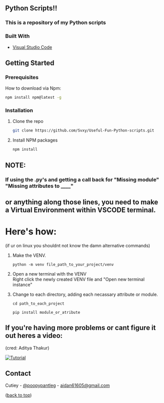 <!-- ABOUT THE PROJECT -->
## Python Scripts!!
### This is a repository of my Python scripts



### Built With

* [Visual Studio Code](https://visualstudio.microsoft.com/)




<!-- GETTING STARTED -->
## Getting Started


### Prerequisites

How to download via Npm:
  ```sh
  npm install npm@latest -g
  ```

### Installation

1. Clone the repo
   ```sh
   git clone https://github.com/Svxy/Useful-Fun-Python-scripts.git
   ```
2. Install NPM packages
   ```sh
   npm install
   ```
   
## NOTE:
### If using the .py's and getting a call back for "Missing module" "Missing attributes to ____"
## or anything along those lines, you need to make a Virtual Environment within VSCODE terminal.
# Here's how:
(if ur on linux you shouldnt not know the damn alternative commands)

1. Make the VENV.
   ```terminal
   python -m venv file_path_to_your_project/venv
   ```
2. Open a new terminal with the VENV\
   Right click the newly created VENV file and "Open new terminal instance"

3. Change to each directory, adding each necassary attribute or module.
   ```terminal
   cd path_to_each_project
   ```
   ```terminal
   pip install module_or_atribute
   ```
   
## If you're having more problems or cant figure it out heres a video:
(cred: Aditya Thakur)

[![Tutorial](https://i.ytimg.com/vi/ThU13tikHQw/maxresdefault.jpg)](https://www.youtube.com/watch?v=ThU13tikHQw "How to cuz im bad at explaining stuff lol also how bout i fill up ur screen How to cuz im bad at explaining stuff lol also how bout i fill up ur screen How to cuz im bad at explaining stuff lol also how bout i fill up ur screen How to cuz im bad at explaining stuff lol also how bout i fill up ur screen How to cuz im bad at explaining stuff lol also how bout i fill up ur screen How to cuz im bad at explaining stuff lol also how bout i fill up ur screen How to cuz im bad at explaining stuff lol also how bout i fill up ur screen How to cuz im bad at explaining stuff lol also how bout i fill up ur screen How to cuz im bad at explaining stuff lol")

<!-- CONTACT -->
## Contact

Cutiey - [@poopypantleg](https://twitter.com/poopypantleg) - aidan61605@gmail.com


<p align="bottom">(<a href="#top">back to top</a>)</p>
